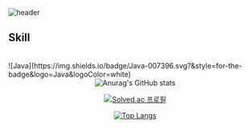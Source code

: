![header](https://capsule-render.vercel.app/api?type=rect&color=auto&height=150&section=header&text=Welcome!!&fontSize=50)
<br>

## Skill
<br>
![Java](https://img.shields.io/badge/Java-007396.svg?&style=for-the-badge&logo=Java&logoColor=white)

<div align="center"
  
  ![Anurag's GitHub stats](https://github-readme-stats.vercel.app/api?username=asdf4503&show_icons=true&theme=radical)
  <br>
  
  [![Solved.ac
  프로필](http://mazassumnida.wtf/api/v2/generate_badge?boj=asdf4503)](https://solved.ac/asdf4503)
  
  [![Top Langs](https://github-readme-stats.vercel.app/api/top-langs/?username=asdf4503&layout=compact)](https://github.com/asdf4503/github-readme-stats)
</div>
